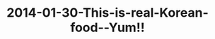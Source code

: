 ---
layout: blog
title: 2014-01-30-This-is-real-Korean-food--Yum!!
category: blog
lat: 37.57488
lng: 126.98472
image: https://s3-us-west-2.amazonaws.com/travels2013/2014-01-30 20:38:30 PST.jpg
observation: 20140130203830PST
---